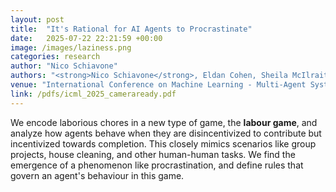 ```yaml
---
layout: post
title:  "It's Rational for AI Agents to Procrastinate"
date:   2025-07-22 22:21:59 +00:00
image: /images/laziness.png
categories: research
author: "Nico Schiavone"
authors: "<strong>Nico Schiavone</strong>, Eldan Cohen, Sheila McIlraith"
venue: "International Conference on Machine Learning - Multi-Agent Systems in the Era of Foundation Models: Opportunities, Challenges and Futures Workshop"
link: /pdfs/icml_2025_cameraready.pdf
---
```

We encode laborious chores in a new type of game, the **labour game**, and analyze how agents behave when they are disincentivized to contribute but incentivized towards completion. This closely mimics scenarios like group projects, house cleaning, and other human-human tasks. We find the emergence of a phenomenon like procrastination, and define rules that govern an agent's behaviour in this game.